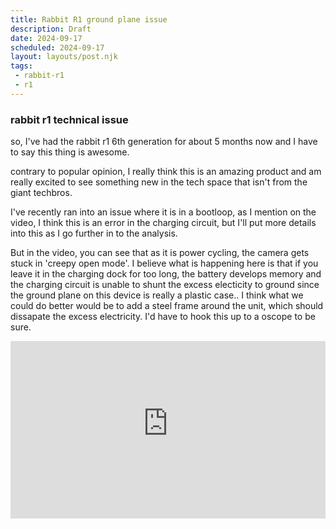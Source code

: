```yaml
---
title: Rabbit R1 ground plane issue
description: Draft
date: 2024-09-17
scheduled: 2024-09-17
layout: layouts/post.njk
tags:
 - rabbit-r1
 - r1
---
```


### rabbit r1 technical issue
so, I've had the rabbit r1 6th generation for about 5 months now and I have to say 
this thing is awesome. 

contrary to popular opinion, I really think this is an amazing product and am really excited to see something new in the tech space that isn't from the giant techbros. 

I've recently ran into an issue where it is in a bootloop, 
as I mention on the video, I think this is an error in the charging circuit, 
but I'll put more details into this as I go further in to the analysis. 

But in the video, you can see that as it is power cycling, the camera gets stuck
in 'creepy open mode'. I believe what is happening here is that if you leave it in the charging dock for too long, the battery develops memory and the charging circuit is unable to shunt the excess electicity to ground since the ground plane on this device is really a plastic case.. I think what we could do better would be to add a steel frame around the unit, which should dissapate the excess electricity. I'd have to hook this up to a oscope to be sure. 

<div style="position: relative; padding-top: 56.25%;">
  <iframe
    src="https://customer-gumhm6zr3upeseg1.cloudflarestream.com/c44be07a440a4b1c391ae3dbeb33d855/iframe?preload=true&autoplay=true&poster=https%3A%2F%2Fcustomer-gumhm6zr3upeseg1.cloudflarestream.com%2Fc44be07a440a4b1c391ae3dbeb33d855%2Fthumbnails%2Fthumbnail.jpg%3Ftime%3D%26height%3D600"
    loading="lazy"
    style="border: none; position: absolute; top: 0; left: 0; height: 100%; width: 100%;"
    allow="accelerometer; gyroscope; autoplay; encrypted-media; picture-in-picture;"
    allowfullscreen="true"
  ></iframe>
</div>
